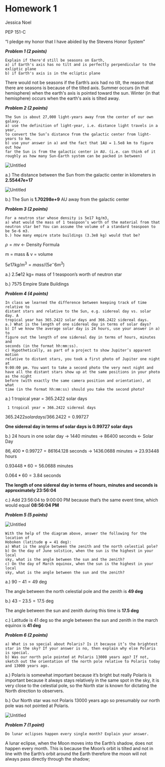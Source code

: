 # Homework 1

Jessica Noel

PEP 151-C

“I pledge my honor that I have abided by the Stevens Honor System”

***Problem 1 (2 points)***

```
Explain if there'd still be seasons on Earth,
a) if Earth's axis has no tilt and is perfectly perpendicular to the exliptic plane
b) if Earth's axis is in the ecliptic plane
```

There would not be seasons if the Earth’s axis had no tilt, the reason that there are seasons is because of the tilted axis. Summer occurs (in that hemisphere) when the earth's axis is pointed toward the sun. Winter (in that hemisphere) occurs when the earth's axis is tilted away.

***Problem 2 (2 points)***

```
The Sun is about 27,000 light-years away from the center of our own galaxy.  
a) use the definition of light-year, i.e. distance light travels in a year,
to convert the Sun’s distance from the galactic center from light-years to km. 
b) use your answer in a) and the fact that 1AU = 1.5e8 km to figure out how
far the Sun is from the galactic center in AU. (i.e. can think of it roughly as how many Sun-Earth system can be packed in between)
```

![Untitled](Homework%201%203b9f316f600c4cd6bec2530c56af7dcd/Untitled.png)

a.) The distance between the Sun from the galactic center in kilometers in **2.55447e+17**

![Untitled](Homework%201%203b9f316f600c4cd6bec2530c56af7dcd/Untitled%201.png)

b.)  The Sun is **1.70298e+9** AU away from the galactic center

***Problem 3 (2 points)***

```
For a neutron star whose density is 5e17 kg/m3,
a) what would the mass of 1 teaspoon’s worth of the material from that
neutron star be? You can assume the volume of a standard teaspoon to be 5e-6 m3.
b.) how many empire state buildings (3.3e8 kg) would that be?
```

$ρ = mv$ ← Density Formula

m = mass & v = volume

$5e17 kg/m^3 = mass/(5e^-6 m^3)$

a.) 2.5**e**12 kg= mass of 1 teaspoon’s worth of neutron star

b.) 7575 Empire State Buildings

***Problem 4 (4 points)***

```
In class we learned the difference between keeping track of time relative to
distant stars and relative to the Sun, e.g. sidereal day vs. solar day. A
tropical year has 365.2422 solar days and 366.2422 sidereal days.
a.) What is the length of one sidereal day in terms of solar days?
b) If we know the average solar day is 24 hours, use your answer in a) to
figure out the length of one sidereal day in terms of hours, minutes and
seconds (in the format hh:mm:ss). 
c) Hypothetically, as part of a project to show Jupiter’s apparent motion
relative to distant stars, you took a first photo of Jupiter one night at
9:00:00 pm. You want to take a second photo the very next night and have all the distant stars show up at the same positions in your photo as the night
before (with exactly the same camera position and orientation), at what 
time (in the format hh:mm:ss) should you take the second photo?
```

a.) 1 tropical year = 365.2422 solar days

     1 tropical year = 366.2422 sidereal days

$365.2422 solar days / 366.2422 = 0.99727$

**One sidereal day in terms of solar days is 0.99727 solar days**

b.) 24 hours in one solar day → 1440 minutes → 86400 seconds ← Solar Day

$86,400 * 0.99727 = 86164.128$ seconds → 1436.0688 minutes → 23.93448 hours

$0.93448 * 60 = 56.0688$ minutes

$0.064 * 60 = 3.84$ seconds

**The length of one sidereal day in terms of hours, minutes and seconds is approximately 23:56:04** 

c.) Add 23:56:04 to 9:00:00 PM because that’s the same event time, which would equal **08:56:04 PM**

***Problem 5 (5 points)***

![Untitled](Homework%201%203b9f316f600c4cd6bec2530c56af7dcd/Untitled%202.png)

```
With the help of the diagram above, answer the following for the location of
Hoboken (latitude φ = 41 deg): 
a) What is the angle between the zenith and the north celestial pole? 
b) On the day of June solstice, when the sun is the highest in your local
sky, what is the angle between the sun and the zenith? 
c) On the day of March equinox, when the sun is the highest in your local
sky, what is the angle between the sun and the zenith?
```

a.) $90-41 = 49$ deg

The angle between the north celestial pole and the zenith is **49 deg**

b.) $43 - 23.5 = 17.5$ deg

The angle between the sun and zenith during this time is **17.5 deg**

c.) Latitude is 41 deg so the angle between the sun and zenith in the march equinox is **41 deg**

***Problem 6 (2 points)***

```
a) What is so special about Polaris? Is it because it’s the brightest star in the sky? If your answer is no, then explain why else Polaris is special.  
b) Was our north pole pointed at Polaris 13000 years ago? If not, sketch out the orientation of the north pole relative to Polaris today and 13000 years ago.
```

a.) Polaris is somewhat important because it’s bright but really Polaris is important because it always stays relatively in the same spot in the sky, it is very close to the celestial pole, so the North star is known for dictating the North direction to observers. 

b.) Our North star was not Polaris 13000 years ago so presumably our north pole was not pointed at Polaris. 

![Untitled](Homework%201%203b9f316f600c4cd6bec2530c56af7dcd/Untitled%203.png)

***Problem 7 (1 point)***

```
Do lunar eclipses happen every single month? Explain your answer.
```

A lunar eclipse, when the Moon moves into the Earth’s shadow, does not happen every month. This is because the Moon’s orbit is tilted and not in line with the Earth’s orbit around the Earth therefore the moon will not always pass directly through the shadow;